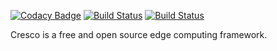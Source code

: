 [![Codacy Badge](https://api.codacy.com/project/badge/Grade/45263dfac6664bc395618539be04317e)](https://app.codacy.com/app/codybum/library?utm_source=github.com&utm_medium=referral&utm_content=CrescoEdge/library&utm_campaign=Badge_Grade_Dashboard)
[![Build Status](https://travis-ci.org/CrescoEdge/library.svg?branch=master)](https://travis-ci.org/CrescoEdge/library)
[![Build Status](https://sonarcloud.io/api/project_badges/measure?project=cresco.io%3Alibrary&metric=alert_status)](https://sonarcloud.io/dashboard?id=cresco.io%3Alibrary)

Cresco is a free and open source edge computing framework.